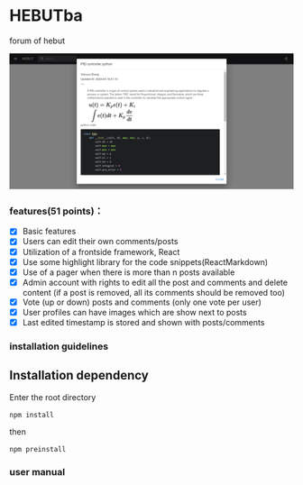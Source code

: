 # HEBUTba

forum of hebut

![Detail4Snippets](./public/img/example1.png)

### features(51 points)：
- [x] Basic features
- [x] Users can edit their own comments/posts
- [x] Utilization of a frontside framework, React
- [x] Use some highlight library for the code snippets(ReactMarkdown)
- [x] Use of a pager when there is more than n posts available
- [x] Admin account with rights to edit all the post and comments and delete content (if a post is removed, all its comments should be removed too)
- [x] Vote (up or down) posts and comments (only one vote per user)
- [x] User profiles can have images which are show next to posts
- [x] Last edited timestamp is stored and shown with posts/comments

### installation guidelines

## Installation dependency
Enter the root directory
```
npm install
```
then
```
npm preinstall
```


### user manual

